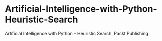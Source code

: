 # Artificial-Intelligence-with-Python-Heuristic-Search
Artificial Intelligence with Python – Heuristic Search, Packt Publishing
